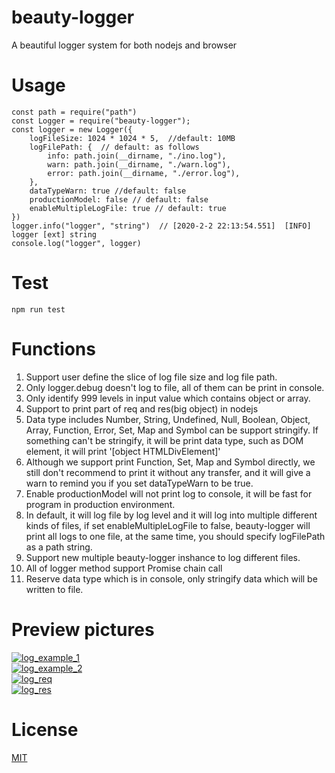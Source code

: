 # beauty-logger
A beautiful logger system for both nodejs and browser

# Usage
```shell
const path = require("path")  
const Logger = require("beauty-logger");  
const logger = new Logger({  
	logFileSize: 1024 * 1024 * 5,  //default: 10MB 
	logFilePath: {  // default: as follows
		info: path.join(__dirname, "./ino.log"),
		warn: path.join(__dirname, "./warn.log"),
		error: path.join(__dirname, "./error.log"),
	}, 
	dataTypeWarn: true //default: false
	productionModel: false // default: false
	enableMultipleLogFile: true // default: true
})  
logger.info("logger", "string")  // [2020-2-2 22:13:54.551]  [INFO]  logger [ext] string
console.log("logger", logger)
```

# Test
```shell
npm run test  
```

# Functions
1. Support user define the slice of log file size and log file path.  
2. Only logger.debug doesn't log to file, all of them can be print in console.  
3. Only identify 999 levels in input value which contains object or array.  
4. Support to print part of req and res(big object) in nodejs  
5. Data type includes Number, String, Undefined, Null, Boolean, Object, Array, Function, Error, Set, Map and Symbol can be support stringify. If something can't be stringify, it will be print data type, such as DOM element, it will print '[object HTMLDivElement]'  
6. Although we support print Function, Set, Map and Symbol directly, we still don't recommend to print it without any transfer, and it will give a warn to remind you if you set dataTypeWarn to be true.  
7. Enable productionModel will not print log to console, it will be fast for program in production environment.
8. In default, it will log file by log level and it will log into multiple different kinds of files, if set enableMultipleLogFile to false, beauty-logger will print all logs to one file, at the same time, you should specify logFilePath as a path string.
9. Support new multiple beauty-logger inshance to log different files.
10. All of logger method support Promise chain call
11. Reserve data type which is in console, only stringify data which will be written to file. 

# Preview pictures
[![log_example_1](https://github.com/zhoushoujian/beauty-logger/blob/master/docs/log_example_2.png)](https://github.com/zhoushoujian/beauty-logger/blob/master/docs/log_example_1.png)  
[![log_example_2](https://github.com/zhoushoujian/beauty-logger/blob/master/docs/log_example_2.png)](https://github.com/zhoushoujian/beauty-logger/blob/master/docs/log_example_2.png)  
[![log_req](https://github.com/zhoushoujian/beauty-logger/blob/master/docs/log_req.png)](https://github.com/zhoushoujian/beauty-logger/blob/master/docs/log_req.png)  
[![log_res](https://github.com/zhoushoujian/beauty-logger/blob/master/docs/log_res.png)](https://github.com/zhoushoujian/beauty-logger/blob/master/docs/log_res.png)  

# License
[MIT](https://github.com/zhoushoujian/beauty-logger/blob/master/LICENSE)  
